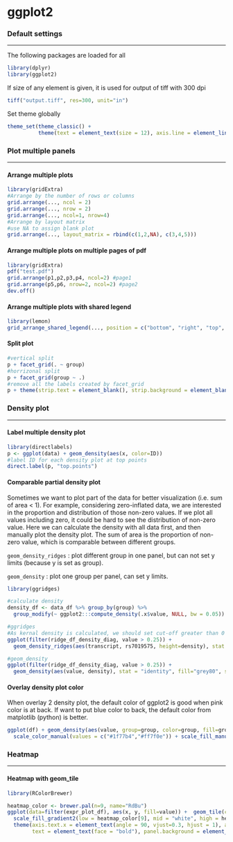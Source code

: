 # ggplot2 



### Default settings

---

The following packages are loaded for all

```R
library(dplyr)
library(ggplot2)
```

If size of any element is given, it is used for output of tiff with 300 dpi

```R
tiff("output.tiff", res=300, unit="in")
```

Set theme globally

```R
theme_set(theme_classic() + 
          theme(text = element_text(size = 12), axis.line = element_line(size = 0.2))))
```



### Plot multiple panels

---

#### Arrange multiple plots

```R
library(gridExtra)
#Arrange by the number of rows or columns
grid.arrange(..., ncol = 2)
grid.arrange(..., nrow = 2)
grid.arrange(..., ncol=1, nrow=4)
#Arrange by layout matrix
#use NA to assign blank plot
grid.arrange(..., layout_matrix = rbind(c(1,2,NA), c(3,4,5)))
```

#### Arrange multiple plots on multiple pages of pdf

```R
library(gridExtra)
pdf("test.pdf")
grid.arrange(p1,p2,p3,p4, ncol=2) #page1
grid.arrange(p5,p6, nrow=2, ncol=2) #page2
dev.off()
```

#### Arrange multiple plots with shared legend

```R
library(lemon)
grid_arrange_shared_legend(..., position = c("bottom", "right", "top", "left"))
```

#### Split plot

```R
#vertical split
p + facet_grid(. ~ group)
#horrizonal split
p + facet_grid(group ~ .)
#remove all the labels created by facet_grid
p + theme(strip.text = element_blank(), strip.background = element_blank())
```



### Density plot

---

#### Label multiple density plot

```R
library(directlabels)
p <- ggplot(data) + geom_density(aes(x, color=ID))
#label ID for each density plot at top points
direct.label(p, "top.points")
```

#### Comparable partial density plot

Sometimes we want to plot part of the data for better visualization (i.e. sum of area < 1). For example, considering zero-inflated data, we are interested in the proportion and distribution of those non-zero values. If we plot all values including zero, it could be hard to see the distribution of non-zero value. Here we can calculate the density with all data first, and then manually plot the density plot. The sum of area is the proportion of non-zero value, which is comparable between different groups.

`geom_density_ridges` : plot different group in one panel, but can not set y limits (because y is set as group).

`geom_density` : plot one group per panel, can set y limits.

```R
library(ggridges)

#calculate density
density_df <- data_df %>% group_by(group) %>% 
  group_modify(~ ggplot2:::compute_density(.x$value, NULL, bw = 0.05)) %>%  rename(value = x)

#ggridges
#As kernal density is calculated, we should set cut-off greater than 0 to filter raw 0 data
ggplot(filter(ridge_df_density_diag, value > 0.25)) + 
  geom_density_ridges(aes(transcript, rs7019575, height=density), stat = "identity", size=0.3, scale=1) 

#geom_density
ggplot(filter(ridge_df_density_diag, value > 0.25)) + 
  geom_density(aes(value, density), stat = "identity", fill="grey80", size=0.3) + facet_grid(group ~ .)
```

#### Overlay density plot color

When overlay 2 density plot, the default color of ggplot2 is good when pink color is at back. If want to put blue color to back, the default color from matplotlib (python) is better.

```R
ggplot(df) + geom_density(aes(value, group=group, color=group, fill=group), size=0.4, alpha=0.2) +
  scale_color_manual(values = c("#1f77b4","#ff7f0e")) + scale_fill_manual(values = c("#1f77b4","#ff7f0e"))
```



### Heatmap

---

#### Heatmap with geom_tile

```R
library(RColorBrewer)

heatmap_color <- brewer.pal(n=9, name="RdBu")
ggplot(data=filter(expr_plot_df), aes(x, y, fill=value)) +  geom_tile(color="black") + 
  scale_fill_gradient2(low = heatmap_color[9], mid = "white", high = heatmap_color[1]) +
  theme(axis.text.x = element_text(angle = 90, vjust=0.3, hjust = 1), axis.title = element_blank(), 
        text = element_text(face = "bold"), panel.background = element_blank(), axis.ticks = element_blank())
```


